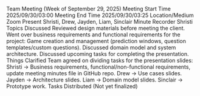 Team Meeting (Week of September 29, 2025)
Meeting Start Time
2025/09/30/03:00
Meeting End Time
2025/09/30/03:25
Location/Medium
Zoom
Present
Shristi, Drew, Jayden, Liam, Sinclair
Minute Recorder
Shristi
Topics Discussed
Reviewed design materials before meeting the client.
Went over business requirements and functional requirements for the project:
Game creation and management (prediction windows, question templates/custom questions).
Discussed domain model and system architecture.
Discussed upcoming tasks for completing the presentation.
Things Clarified
Team agreed on dividing tasks for the presentation slides:
Shristi → Business requirements, functional/non-functional requirements, update meeting minutes file in GitHub repo.
Drew → Use cases slides.
Jayden → Architecture slides.
Liam → Domain model slides.
Sinclair → Prototype work.
Tasks Distributed
(Not yet finalized)

